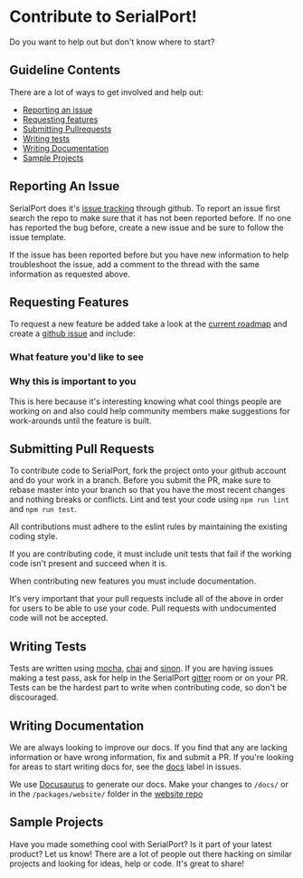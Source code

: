 # Contribute to SerialPort!

Do you want to help out but don't know where to start?

## Guideline Contents

There are a lot of ways to get involved and help out:

- [Reporting an issue](#reporting-issues)
- [Requesting features](#requesting-features)
- [Submitting Pullrequests](#pullrequests)
- [Writing tests](#writing-tests)
- [Writing Documentation](#writing-docs)
- [Sample Projects](#sample-projects)

<a name="reporting-issues"></a>

## Reporting An Issue

SerialPort does it's [issue tracking](https://github.com/serialport/node-serialport/issues) through github. To report an issue first search the repo to make sure that it has not been reported before. If no one has reported the bug before, create a new issue and be sure to follow the issue template.

If the issue has been reported before but you have new information to help troubleshoot the issue, add a comment to the thread with the same information as requested above.

<a name="requesting-features"></a>

## Requesting Features

To request a new feature be added take a look at the [current roadmap](https://github.com/serialport/node-serialport/milestones) and create a [github issue](https://github.com/serialport/node-serialport/issues) and include:

### What feature you'd like to see

### Why this is important to you

This is here because it's interesting knowing what cool things people are working on and also could help community members make suggestions for work-arounds until the feature is built.

<a name="pullrequests"></a>

## Submitting Pull Requests

To contribute code to SerialPort, fork the project onto your github account and do your work in a branch. Before you submit the PR, make sure to rebase master into your branch so that you have the most recent changes and nothing breaks or conflicts. Lint and test your code using `npm run lint` and `npm run test`.

All contributions must adhere to the eslint rules by maintaining the existing coding style.

If you are contributing code, it must include unit tests that fail if the working code isn't present and succeed when it is.

When contributing new features you must include documentation.

It's very important that your pull requests include all of the above in order for users to be able to use your code. Pull requests with undocumented code will not be accepted.

<a name="writing-tests"></a>

## Writing Tests

Tests are written using [mocha](https://mochajs.org/), [chai](http://chaijs.com/) and [sinon](http://sinonjs.org/). If you are having issues making a test pass, ask for help in the SerialPort [gitter](https://gitter.im/serialport/node-serialport) room or on your PR. Tests can be the hardest part to write when contributing code, so don't be discouraged.

<a name="writing-docs"></a>

## Writing Documentation

We are always looking to improve our docs. If you find that any are lacking information or have wrong information, fix and submit a PR. If you're looking for areas to start writing docs for, see the [docs](https://github.com/serialport/node-serialport/labels/docs) label in issues.

We use [Docusaurus](https://docusaurus.io/) to generate our docs. Make your changes to `/docs/` or in the `/packages/website/` folder in the [website repo](https://github.com/serialport/website)

<a name="sample-projects"></a>

## Sample Projects

Have you made something cool with SerialPort? Is it part of your latest product? Let us know! There are a lot of people out there hacking on similar projects and looking for ideas, help or code. It's great to share!
